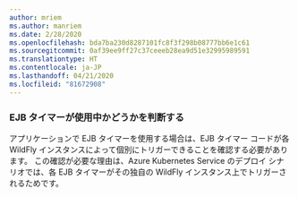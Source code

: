 ```yaml
---
author: mriem
ms.author: manriem
ms.date: 2/28/2020
ms.openlocfilehash: bda7ba230d8287101fc8f3f298b08777bb6e1c61
ms.sourcegitcommit: 0af39ee9ff27c37ceeeb28ea9d51e32995989591
ms.translationtype: HT
ms.contentlocale: ja-JP
ms.lasthandoff: 04/21/2020
ms.locfileid: "81672908"
---
```

### <a name="determine-whether-ejb-timers-are-in-use"></a>EJB タイマーが使用中かどうかを判断する

アプリケーションで EJB タイマーを使用する場合は、EJB タイマー コードが各 WildFly インスタンスによって個別にトリガーできることを確認する必要があります。 この確認が必要な理由は、Azure Kubernetes Service のデプロイ シナリオでは、各 EJB タイマーがその独自の WildFly インスタンス上でトリガーされるためです。

